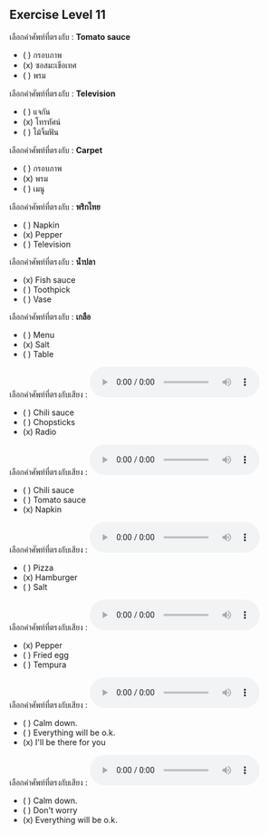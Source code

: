 ## Exercise Level 11

 เลือกคำศัพท์ที่ตรงกับ : **Tomato sauce**
 - ( ) กรอบภาพ
 - (x) ซอสมะเขือเทศ
 - ( ) พรม

 เลือกคำศัพท์ที่ตรงกับ : **Television**
 - ( ) แจกัน
 - (x) โทรทัศน์
 - ( ) ไม้จิ้มฟัน

 เลือกคำศัพท์ที่ตรงกับ : **Carpet**
 - ( ) กรอบภาพ
 - (x) พรม
 - ( ) เมนู

 เลือกคำศัพท์ที่ตรงกับ : **พริกไทย**
 - ( ) Napkin
 - (x) Pepper
 - ( ) Television

 เลือกคำศัพท์ที่ตรงกับ : **น้ำปลา**
 - (x) Fish sauce
 - ( ) Toothpick
 - ( ) Vase

 เลือกคำศัพท์ที่ตรงกับ : **เกลือ**
 - ( ) Menu
 - (x) Salt
 - ( ) Table

เลือกคำศัพท์ที่ตรงกับเสียง :  ![](/media/audio/radio.mp3) 
 - ( ) Chili sauce
 - ( ) Chopsticks
 - (x) Radio


เลือกคำศัพท์ที่ตรงกับเสียง :  ![](/media/audio/napkin.mp3) 
 - ( ) Chili sauce
 - ( ) Tomato sauce
 - (x) Napkin


เลือกคำศัพท์ที่ตรงกับเสียง :  ![](/media/audio/Would%20you%20please%20help%20me%20carry%20this%20book.mp3) 
 - ( ) Pizza
 - (x) Hamburger
 - ( ) Salt


เลือกคำศัพท์ที่ตรงกับเสียง :  ![](/media/audio/pepper.mp3) 
 - (x) Pepper
 - ( ) Fried egg
 - ( ) Tempura


เลือกคำศัพท์ที่ตรงกับเสียง  :  **![](/media/audio/I'll&#x20;be&#x20;there&#x20;for&#x20;you.mp3)**
 - ( ) Calm down.
 - ( ) Everything will be o.k.
 - (x) I'll be there for you


เลือกคำศัพท์ที่ตรงกับเสียง :  ![](/media/audio/Everything&#x20;will&#x20;be&#x20;O.K..mp3) 
 - ( ) Calm down.
 - ( ) Don't worry
 - (x) Everything will be o.k.

